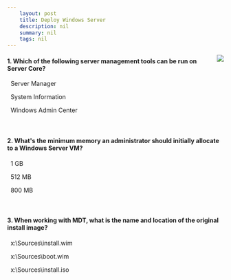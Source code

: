 ```yaml
---
    layout: post
    title: Deploy Windows Server 
    description: nil
    summary: nil
    tags: nil
---
```



 <a target="_blank" href="https://docs.microsoft.com/en-us/learn/modules/deploy-windows-server/8-knowledge-check/"><i class="fas fa-external-link-alt"></i> </a>
 <img align="right" src="https://docs.microsoft.com/en-us/learn/achievements/deploy-windows-server.svg">
####  1. Which of the following server management tools can be run on Server Core?


<i class='far fa-square'></i> &nbsp;&nbsp;Server Manager

<i class='fas fa-check-square' style='color: Dodgerblue;'></i> &nbsp;&nbsp;System Information

<i class='far fa-square'></i> &nbsp;&nbsp;Windows Admin Center
<br />
<br />
<br />

####  2. What's the minimum memory an administrator should initially allocate to a Windows Server VM?


<i class='far fa-square'></i> &nbsp;&nbsp;1 GB

<i class='far fa-square'></i> &nbsp;&nbsp;512 MB

<i class='fas fa-check-square' style='color: Dodgerblue;'></i> &nbsp;&nbsp;800 MB
<br />
<br />
<br />

####  3. When working with MDT, what is the name and location of the original install image?


<i class='fas fa-check-square' style='color: Dodgerblue;'></i> &nbsp;&nbsp;x:\Sources\install.wim

<i class='far fa-square'></i> &nbsp;&nbsp;x:\Sources\boot.wim

<i class='far fa-square'></i> &nbsp;&nbsp;x:\Sources\install.iso
<br />
<br />
<br />
